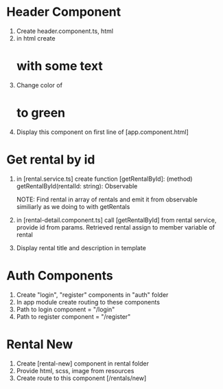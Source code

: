 
# Header Component
1. Create header.component.ts, html
2. in html create <h1> with some text
3. Change color of <h1> to green
4. Display this component on first line of [app.component.html]


# Get rental by id
1. in [rental.service.ts] create function [getRentalById]: 
   (method) getRentalById(rentalId: string): Observable<Rental>

   NOTE: Find rental in array of rentals and emit it from observable similiarly as we doing to with getRentals
2. in [rental-detail.component.ts] call [getRentalById] from rental      service, provide id from params. Retrieved rental assign to member variable of rental
3. Display rental title and description in template

# Auth Components
1. Create "login", "register" components in "auth" folder
2. In app module create routing to these components
4. Path to login component = "/login"
4. Path to register component = "/register"

# Rental New
1. Create [rental-new] component in rental folder
2. Provide html, scss, image from resources
3. Create route to this component [/rentals/new]